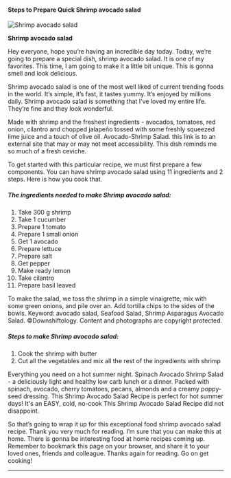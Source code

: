             

#### Steps to Prepare Quick Shrimp avocado salad

![Shrimp avocado salad](https://img-global.cpcdn.com/recipes/3f917884f80db810/751x532cq70/shrimp-avocado-salad-recipe-main-photo.jpg)

**Shrimp avocado salad**

Hey everyone, hope you’re having an incredible day today. Today, we’re going to prepare a special dish, shrimp avocado salad. It is one of my favorites. This time, I am going to make it a little bit unique. This is gonna smell and look delicious.

Shrimp avocado salad is one of the most well liked of current trending foods in the world. It’s simple, it’s fast, it tastes yummy. It’s enjoyed by millions daily. Shrimp avocado salad is something that I’ve loved my entire life. They’re fine and they look wonderful.

Made with shrimp and the freshest ingredients - avocados, tomatoes, red onion, cilantro and chopped jalapeño tossed with some freshly squeezed lime juice and a touch of olive oil. Avocado-Shrimp Salad. this link is to an external site that may or may not meet accessibility. This dish reminds me so much of a fresh ceviche.

To get started with this particular recipe, we must first prepare a few components. You can have shrimp avocado salad using 11 ingredients and 2 steps. Here is how you cook that.

##### The ingredients needed to make Shrimp avocado salad:

1.  Take 300 g shrimp
2.  Take 1 cucumber
3.  Prepare 1 tomato
4.  Prepare 1 small onion
5.  Get 1 avocado
6.  Prepare lettuce
7.  Prepare salt
8.  Get pepper
9.  Make ready lemon
10.  Take cilantro
11.  Prepare basil leaved

To make the salad, we toss the shrimp in a simple vinaigrette, mix with some green onions, and pile over an. Add tortilla chips to the sides of the bowls. Keyword: avocado salad, Seafood Salad, Shrimp Asparagus Avocado Salad. ©Downshiftology. Content and photographs are copyright protected.

##### Steps to make Shrimp avocado salad:

1.  Cook the shrimp with butter
2.  Cut all the vegetables and mix all the rest of the ingredients with shrimp

Everything you need on a hot summer night. Spinach Avocado Shrimp Salad - a deliciously light and healthy low carb lunch or a dinner. Packed with spinach, avocado, cherry tomatoes, pecans, almonds and a creamy poppy-seed dressing. This Shrimp Avocado Salad Recipe is perfect for hot summer days! It's an EASY, cold, no-cook This Shrimp Avocado Salad Recipe did not disappoint.

So that’s going to wrap it up for this exceptional food shrimp avocado salad recipe. Thank you very much for reading. I’m sure that you can make this at home. There is gonna be interesting food at home recipes coming up. Remember to bookmark this page on your browser, and share it to your loved ones, friends and colleague. Thanks again for reading. Go on get cooking!

* * *